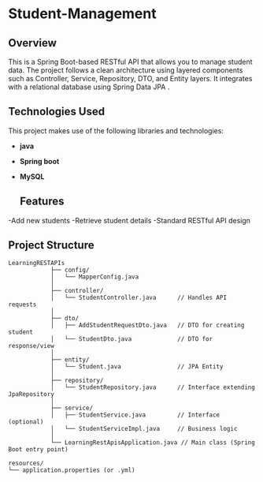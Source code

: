 # Student-Management
## Overview
This is a Spring Boot-based RESTful API that allows you to manage student data. The project follows a clean architecture using layered components such as Controller, Service, Repository, DTO, and Entity layers. It integrates with a relational database using Spring Data JPA .





## Technologies Used
This project makes use of the following libraries and technologies:
- **java**
- **Spring boot** 
- **MySQL**




  ## Features
-Add new students
-Retrieve student details
-Standard RESTful API design





## Project Structure
```
LearningRESTAPIs
            ├── config/
            │   └── MapperConfig.java         
            │
            ├── controller/
            │   └── StudentController.java      // Handles API requests
            │
            ├── dto/
            │   ├── AddStudentRequestDto.java   // DTO for creating student
            │   └── StudentDto.java             // DTO for response/view
            │
            ├── entity/
            │   └── Student.java                // JPA Entity
            │
            ├── repository/
            │   └── StudentRepository.java      // Interface extending JpaRepository
            │
            ├── service/
            │   ├── StudentService.java         // Interface (optional)
            │   └── StudentServiceImpl.java     // Business logic
            │
            └── LearningRestApisApplication.java // Main class (Spring Boot entry point)

resources/
└── application.properties (or .yml)




















